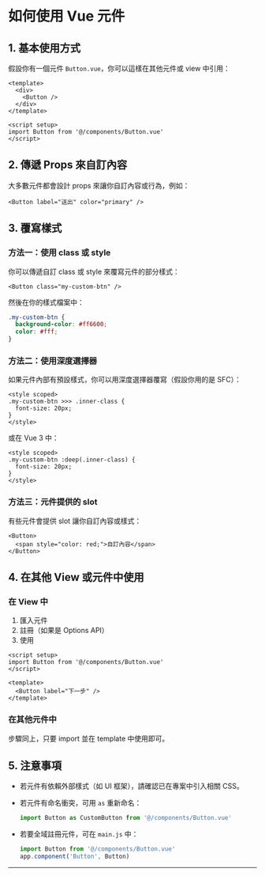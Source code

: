 # 如何使用 Vue 元件

## 1. 基本使用方式

假設你有一個元件 `Button.vue`，你可以這樣在其他元件或 view 中引用：

```vue
<template>
  <div>
    <Button />
  </div>
</template>

<script setup>
import Button from '@/components/Button.vue'
</script>
```

## 2. 傳遞 Props 來自訂內容

大多數元件都會設計 props 來讓你自訂內容或行為，例如：

```vue
<Button label="送出" color="primary" />
```

## 3. 覆寫樣式

### 方法一：使用 class 或 style

你可以傳遞自訂 class 或 style 來覆寫元件的部分樣式：

```vue
<Button class="my-custom-btn" />
```

然後在你的樣式檔案中：

```css
.my-custom-btn {
  background-color: #ff6600;
  color: #fff;
}
```

### 方法二：使用深度選擇器

如果元件內部有預設樣式，你可以用深度選擇器覆寫（假設你用的是 SFC）：

```vue
<style scoped>
.my-custom-btn >>> .inner-class {
  font-size: 20px;
}
</style>
```

或在 Vue 3 中：

```vue
<style scoped>
.my-custom-btn :deep(.inner-class) {
  font-size: 20px;
}
</style>
```

### 方法三：元件提供的 slot

有些元件會提供 slot 讓你自訂內容或樣式：

```vue
<Button>
  <span style="color: red;">自訂內容</span>
</Button>
```

## 4. 在其他 View 或元件中使用

### 在 View 中

1. 匯入元件
2. 註冊（如果是 Options API）
3. 使用

```vue
<script setup>
import Button from '@/components/Button.vue'
</script>

<template>
  <Button label="下一步" />
</template>
```

### 在其他元件中

步驟同上，只要 import 並在 template 中使用即可。

## 5. 注意事項

- 若元件有依賴外部樣式（如 UI 框架），請確認已在專案中引入相關 CSS。
- 若元件有命名衝突，可用 `as` 重新命名：

  ```js
  import Button as CustomButton from '@/components/Button.vue'
  ```

- 若要全域註冊元件，可在 `main.js` 中：

  ```js
  import Button from '@/components/Button.vue'
  app.component('Button', Button)
  ```

---
 